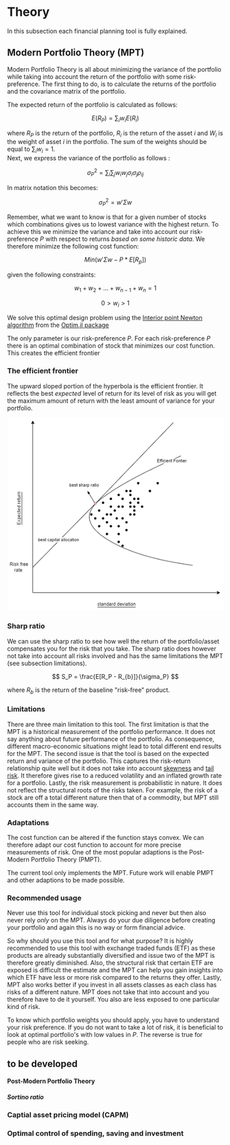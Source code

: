 # Theory
In this subsection each financial planning tool is fully explained. 
## Modern Portfolio Theory (MPT)

Modern Portfolio Theory is all about minimizing the variance of the portfolio while taking into account the return of the portfolio with some risk-preference. The first thing to do, is to calculate the returns of the portfolio and the covariance matrix of the portfolio. 


The expected return of the portfolio is calculated as follows: 
```math 
E(R_P) = \sum_iw_iE(R_i)
```

where $R_P$ is the return of the portfolio, $R_i$ is the return of the asset $i$ and $W_i$ is the weight of asset $i$ in the portfolio. The sum of the weights should be equal to $\sum_i w_i = 1$.  
Next, we express the variance of the portfolio as follows : 

```math
\sigma^2_P  = \sum_i\sum_j w_iw_j\sigma_i\sigma_j\rho_{ij}
```
In matrix notation this becomes: 

```math
\sigma^2_P =  w'\Sigma w  
``` 

Remember, what we want to know is that for a given number of stocks which combinations gives us to lowest variance with the highest return. To achieve this we minimize the variance and take into account our risk-preference $P$ with respect to returns *based on some historic data*. 
We therefore minimize the following cost function: 

```math 
Min(w'\Sigma w - P * E[R_p]) 
```

given the following constraints: 

```math
 w_1 + w_2 + ... + w_{n-1} + w_{n} =1
```

```math
 0> w_i > 1  
```

We solve this optimal design problem using the [Interior point Newton algorithm](https://en.wikipedia.org/wiki/Interior-point_method) from the [Optim.jl package](https://julianlsolvers.github.io/Optim.jl/stable/#)

The only parameter is our risk-preference $P$. For each risk-preference $P$ there is an optimal combination of stock that minimizes our cost function. This creates the efficient frontier 

### The efficient frontier 
The upward sloped portion of the hyperbola is the efficient frontier. It reflects the best *expected* level of return for its level of risk as you will get the maximum amount of return with the least amount of variance for your portfolio. 

 ![risk](images/efficient_frontier.png) 


### Sharp ratio 
We can use the sharp ratio to see how well the return of the portfolio/asset compensates you for the risk that you take. The sharp ratio does however not take into account all risks involved and has the same limitations the MPT (see subsection limitations). 


```math 
 S_P = \frac{E[R_P - R_{b}]}{\sigma_P} 
``` 

where $R_b$ is the return of the baseline "risk-free" product. 
### Limitations 

There are three main limitation to this tool. The first limitation is that the MPT is a historical measurement of the portfolio performance. It does not say anything about future performance of the portfolio. As consequence, different macro-economic situations might lead to total different end results for the MPT. The second issue is that the tool is based on the expected return and variance of the portfolio. This captures the risk-return relationship quite well but it does not take into account [skewness](https://en.wikipedia.org/wiki/Skewness) and [tail risk](https://en.wikipedia.org/wiki/Tail_risk). It therefore gives rise to a reduced volatility and an inflated growth rate for a portfolio. Lastly, the risk measurement is probabilistic in nature. It does not reflect the structural roots of the risks taken. For example, the risk of a stock are off a total different nature then that of a commodity, but MPT still accounts them in the same way. 



### Adaptations 

The cost function can be altered if the function stays convex. We can therefore adapt our cost function to account for more precise measurements of risk. One of the most popular adaptions is the Post-Modern Portfolio Theory (PMPT). 

The current tool only implements the MPT. Future work will enable PMPT and other adaptions to be made possible. 


### Recommended usage 
Never use this tool for individual stock picking and never but then also never rely *only* on the MPT. Always do your due diligence before creating your portfolio and again this is no way or form financial advice. 

So why should you use this tool and for what purpose? It is highly recommended to use this tool with exchange traded funds (ETF) as these products are already substantially diversified and issue two of the MPT is therefore greatly diminished. Also, the structural risk that certain ETF are exposed is difficult the estimate and the MPT can help you gain insights into which ETF have less or more risk compared to the returns they offer. Lastly, MPT also works better if you invest in all assets classes as each class has risks of a different nature. MPT does not take that into account and you therefore have to de it yourself. You also are less exposed to one particular kind of risk. 

To know which portfolio weights you should apply, you have to understand your risk preference. If you do not want to take a lot of risk, it is beneficial to look at optimal portfolio's with low values in $P$. The reverse is true for people who are risk seeking. 


## to be developed 

#### Post-Modern Portfolio Theory 

##### Sortino ratio 

### Captial asset pricing model (CAPM) 


### Optimal control of spending, saving and investment 



